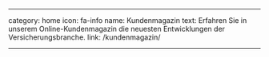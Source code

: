 ---

category: home
icon: fa-info
name: Kundenmagazin
text: Erfahren Sie in unserem Online-Kundenmagazin die neuesten Entwicklungen der Versicherungsbranche.
link: /kundenmagazin/

---